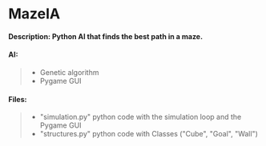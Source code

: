 # MazeIA
#### **Description**: Python AI that finds the best path in a maze.
#### **AI**:
>- Genetic algorithm
>- Pygame GUI
#### **Files**:
>- "simulation.py" python code with the simulation loop and the Pygame GUI
>- "structures.py" python code with Classes ("Cube", "Goal", "Wall")
